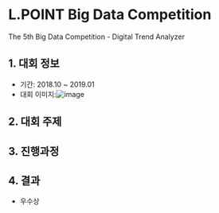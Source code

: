 # L.POINT Big Data Competition
The 5th Big Data Competition - Digital Trend Analyzer


## 1. 대회 정보
 + 기간: 2018.10 ~ 2019.01
 + 대회 이미지:![image](https://user-images.githubusercontent.com/39645223/116284216-cb88c200-a7c7-11eb-9ebe-caff30cc3f77.png)



## 2. 대회 주제


## 3. 진행과정


## 4. 결과
 + 우수상
